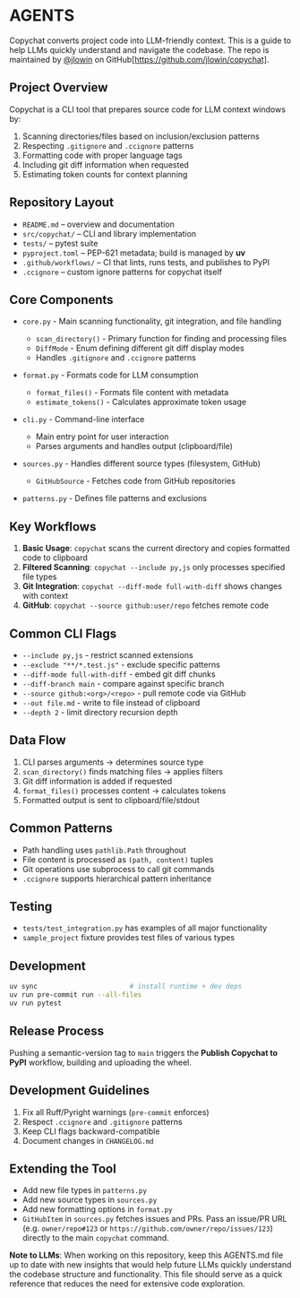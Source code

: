 # AGENTS

Copychat converts project code into LLM-friendly context. This is a guide to help LLMs quickly understand and navigate the codebase. The repo is maintained by [@jlowin](https://github.com/jlowin) on GitHub[https://github.com/jlowin/copychat].

## Project Overview

Copychat is a CLI tool that prepares source code for LLM context windows by:
1. Scanning directories/files based on inclusion/exclusion patterns
2. Respecting `.gitignore` and `.ccignore` patterns
3. Formatting code with proper language tags
4. Including git diff information when requested
5. Estimating token counts for context planning

## Repository Layout

* `README.md` – overview and documentation
* `src/copychat/` – CLI and library implementation
* `tests/` – pytest suite
* `pyproject.toml` – PEP-621 metadata; build is managed by **uv**
* `.github/workflows/` – CI that lints, runs tests, and publishes to PyPI
* `.ccignore` – custom ignore patterns for copychat itself

## Core Components

* `core.py` - Main scanning functionality, git integration, and file handling
  - `scan_directory()` - Primary function for finding and processing files
  - `DiffMode` - Enum defining different git diff display modes
  - Handles `.gitignore` and `.ccignore` patterns

* `format.py` - Formats code for LLM consumption
  - `format_files()` - Formats file content with metadata
  - `estimate_tokens()` - Calculates approximate token usage

* `cli.py` - Command-line interface
  - Main entry point for user interaction
  - Parses arguments and handles output (clipboard/file)

* `sources.py` - Handles different source types (filesystem, GitHub)
  - `GitHubSource` - Fetches code from GitHub repositories

* `patterns.py` - Defines file patterns and exclusions

## Key Workflows

1. **Basic Usage**: `copychat` scans the current directory and copies formatted code to clipboard
2. **Filtered Scanning**: `copychat --include py,js` only processes specified file types
3. **Git Integration**: `copychat --diff-mode full-with-diff` shows changes with context
4. **GitHub**: `copychat --source github:user/repo` fetches remote code

## Common CLI Flags

* `--include py,js` - restrict scanned extensions
* `--exclude "**/*.test.js"` - exclude specific patterns
* `--diff-mode full-with-diff` - embed git diff chunks
* `--diff-branch main` - compare against specific branch
* `--source github:<org>/<repo>` - pull remote code via GitHub
* `--out file.md` - write to file instead of clipboard
* `--depth 2` - limit directory recursion depth

## Data Flow

1. CLI parses arguments → determines source type
2. `scan_directory()` finds matching files → applies filters
3. Git diff information is added if requested
4. `format_files()` processes content → calculates tokens
5. Formatted output is sent to clipboard/file/stdout

## Common Patterns

- Path handling uses `pathlib.Path` throughout
- File content is processed as `(path, content)` tuples
- Git operations use subprocess to call git commands
- `.ccignore` supports hierarchical pattern inheritance

## Testing

- `tests/test_integration.py` has examples of all major functionality
- `sample_project` fixture provides test files of various types

## Development

```bash
uv sync                       # install runtime + dev deps
uv run pre-commit run --all-files
uv run pytest
```

## Release Process

Pushing a semantic-version tag to `main` triggers the **Publish Copychat to PyPI** workflow, building and uploading the wheel.

## Development Guidelines

1. Fix all Ruff/Pyright warnings (`pre-commit` enforces)
2. Respect `.ccignore` and `.gitignore` patterns
3. Keep CLI flags backward-compatible
4. Document changes in `CHANGELOG.md`

## Extending the Tool

- Add new file types in `patterns.py`
- Add new source types in `sources.py`
- Add new formatting options in `format.py`
- `GitHubItem` in `sources.py` fetches issues and PRs. Pass an issue/PR URL
  (e.g. `owner/repo#123` or `https://github.com/owner/repo/issues/123`) directly
  to the main `copychat` command.

**Note to LLMs**: When working on this repository, keep this AGENTS.md file up to date with new insights that would help future LLMs quickly understand the codebase structure and functionality. This file should serve as a quick reference that reduces the need for extensive code exploration.
